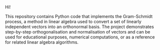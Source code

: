 Hi!

This repository contains Python code that implements the Gram-Schmidt process, a method in linear algebra used to convert a set of 
linearly independent vectors into an orthonormal basis. The project demonstrates step-by-step orthogonalisation and normalisation 
of vectors and can be used for educational purposes, numerical computations, or as a reference for related linear algebra algorithms.
